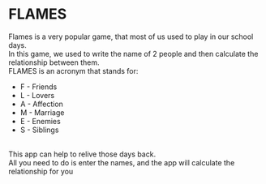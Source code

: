 # FLAMES

Flames is a very popular game, that most of us used to play in our school days.\
In this game, we used to write the name of 2 people and then calculate the relationship between them.\
FLAMES is an acronym that stands for:
* F - Friends
* L - Lovers
* A - Affection
* M - Marriage
* E - Enemies
* S - Siblings

\
This app can help to relive those days back.\
All you need to do is enter the names, and the app will calculate the relationship for you
